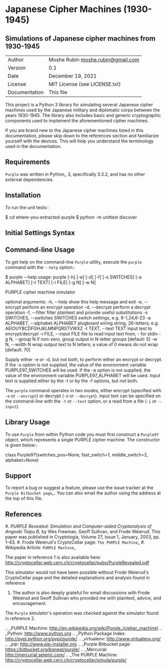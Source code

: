 # Japanese Cipher Machines (1930-1945)

## Simulations of Japanese cipher machines from 1930-1945

|   |  |
| ------------- | ------------- |
| Author | Moshe Rubin <moshe.rubin@gmail.com> |
| Version | 0.1 |
| Date | December 19, 2021 |
| License | MIT License (see LICENSE.txt) |
| Documentation | This file |

This project is a Python 3 library for simulating several Japanese cipher 
machines used by the Japanese military and diplomatic corps between the years
1930-1945.  The library also includes basic and generic cryptographic
components used to implement the aforementioned cipher machines.

If you are brand new to the Japanese cipher machines listed in this documentation, 
please skip down to the references section and familiarize yourself with the devices. 
This will help you understand the terminology used in the documentation.

## Requirements

``Purple`` was written in Python_ 3, specifically 3.3.2, and has no other external
dependencies.

## Installation

To run the unit tests::

   $ cd where-you-extracted-purple
   $ python -m unittest discover


## Initial Settings Syntax



## Command-line Usage

To get help on the command-line ``Purple`` utility, execute the ``purple``
command with the ``--help`` option::

   $ purple --help
   usage: purple [-h] [-e] [-d] [-f] [-s SWITCHES] [-a ALPHABET] [-t TEXT]
                 [-i FILE] [-g N] [-w N]

   PURPLE cipher machine simulator

   optional arguments:
     -h, --help            show this help message and exit
     -e, --encrypt         perform an encrypt operation
     -d, --decrypt         perform a decrypt operation
     -f, --filter          filter plaintext and provide useful substitutions
     -s SWITCHES, --switches SWITCHES
                           switch settings, e.g. 9-1,24,6-23
     -a ALPHABET, --alphabet ALPHABET
                           plugboard wiring string, 26-letters; e.g.
                           AEIOUYBCDFGHJKLMNPQRSTVWXZ
     -t TEXT, --text TEXT  input text to encrypt/decrypt
     -i FILE, --input FILE
                           file to read input text from, - for stdin
     -g N, --group N       if non-zero, group output in N-letter groups [default:
                           5]
     -w N, --width N       wrap output text to N letters; a value of 0 means do
                           not wrap [default: 70]

   Supply either -e or -d, but not both, to perform either an encrypt or decrypt.
   If the -s option is not supplied, the value of the environment variable
   PURPLE97_SWITCHES will be used. If the -a option is not supplied, the value of
   the environment variable PURPLE97_ALPHABET will be used. Input text is
   supplied either by the -t or by the -f options, but not both.

The ``purple`` command operates in two modes, either encrypt (specified with
``-e`` or ``--encrypt``) or decrypt (``-d`` or ``--decrypt``). Input text can
be specified on the command-line with the ``-t`` or ``--text`` option, or
a read from a file (``-i`` or ``--input``).


## Library Usage

To use ``Purple`` from within Python code you must first construct
a ``Purple97`` object, which represents a single PURPLE cipher machine. The
constructor is given below::

   class Purple97(switches_pos=None, fast_switch=1, middle_switch=2,
                  alphabet=None)


## Support

To report a bug or suggest a feature, please use the issue tracker at the
`Purple Bitbucket page`_. You can also email the author using the address at
the top of this file.


## References

#. *PURPLE Revealed: Simulation and Computer-aided Cryptanalysis of Angooki
   Taipu B*, by Wes Freeman, Geoff Sullivan, and Frode Weierud. This paper
   was published in Cryptologia, Volume 27, Issue 1, January, 2003, pp. 1-43.
#. Frode Weierud's CryptoCellar page: `The PURPLE Machine`_
#. Wikipedia Article: `PURPLE Machine`_

The paper in reference 1 is also available here:
http://cryptocellar.web.cern.ch/cryptocellar/pubs/PurpleRevealed.pdf

This simulator would not have been possible without Frode Weierud's
CryptoCellar page and the detailed explanations and analysis found in reference
1. The author is also deeply grateful for email discussions with Frode Weierud
and Geoff Sullivan who provided me with plaintext, advice, and encouragement.

The ``Purple`` simulator's operation was checked against the simulator found in
reference 2.


.. _PURPLE Machine: http://en.wikipedia.org/wiki/Purple_(cipher_machine)
.. _Python: http://www.python.org
.. _Python Package Index: http://pypi.python.org/pypi/purple/
.. _virtualenv: http://www.virtualenv.org/
.. _pip: http://www.pip-installer.org
.. _Purple Bitbucket page: https://bitbucket.org/bgneal/purple/
.. _Mercurial: http://mercurial.selenic.com/
.. _The PURPLE Machine: http://cryptocellar.web.cern.ch/cryptocellar/simula/purple/
